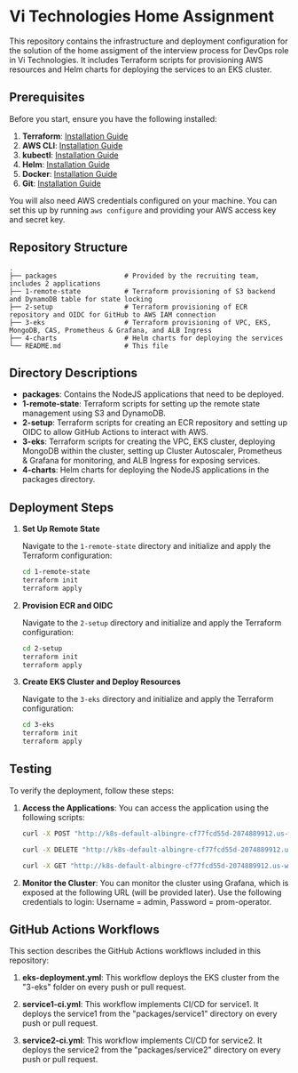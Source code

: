 # Vi Technologies Home Assignment

This repository contains the infrastructure and deployment configuration for the solution of the home assigment of the interview process for DevOps role in Vi Technologies. It includes Terraform scripts for provisioning AWS resources and Helm charts for deploying the services to an EKS cluster.

## Prerequisites

Before you start, ensure you have the following installed:

1. **Terraform**: [Installation Guide](https://learn.hashicorp.com/tutorials/terraform/install-cli)
2. **AWS CLI**: [Installation Guide](https://docs.aws.amazon.com/cli/latest/userguide/install-cliv2.html)
3. **kubectl**: [Installation Guide](https://kubernetes.io/docs/tasks/tools/install-kubectl/)
4. **Helm**: [Installation Guide](https://helm.sh/docs/intro/install/)
5. **Docker**: [Installation Guide](https://docs.docker.com/get-docker/)
6. **Git**: [Installation Guide](https://git-scm.com/book/en/v2/Getting-Started-Installing-Git)

You will also need AWS credentials configured on your machine. You can set this up by running `aws configure` and providing your AWS access key and secret key.


## Repository Structure

```plaintext
.
├── packages                 # Provided by the recruiting team, includes 2 applications
├── 1-remote-state           # Terraform provisioning of S3 backend and DynamoDB table for state locking
├── 2-setup                  # Terraform provisioning of ECR repository and OIDC for GitHub to AWS IAM connection
├── 3-eks                    # Terraform provisioning of VPC, EKS, MongoDB, CAS, Prometheus & Grafana, and ALB Ingress
├── 4-charts                 # Helm charts for deploying the services
└── README.md                # This file
```


## Directory Descriptions

- **packages**: Contains the NodeJS applications that need to be deployed.
- **1-remote-state**: Terraform scripts for setting up the remote state management using S3 and DynamoDB.
- **2-setup**: Terraform scripts for creating an ECR repository and setting up OIDC to allow GitHub Actions to interact with AWS.
- **3-eks**: Terraform scripts for creating the VPC, EKS cluster, deploying MongoDB within the cluster, setting up Cluster Autoscaler, Prometheus & Grafana for monitoring, and ALB Ingress for exposing services.
- **4-charts**: Helm charts for deploying the NodeJS applications in the packages directory.


## Deployment Steps

1. **Set Up Remote State**

   Navigate to the `1-remote-state` directory and initialize and apply the Terraform configuration:

   ```sh
   cd 1-remote-state
   terraform init
   terraform apply
   ```

2. **Provision ECR and OIDC**

   Navigate to the `2-setup` directory and initialize and apply the Terraform configuration:

   ```sh
   cd 2-setup
   terraform init
   terraform apply
   ```

3. **Create EKS Cluster and Deploy Resources**

   Navigate to the `3-eks` directory and initialize and apply the Terraform configuration:

   ```sh
   cd 3-eks
   terraform init
   terraform apply
   ```


## Testing

To verify the deployment, follow these steps:

1. **Access the Applications**: You can access the application using the following scripts:

    ```sh
    curl -X POST "http://k8s-default-albingre-cf77fcd55d-2074889912.us-west-2.elb.amazonaws.com/orders" -H "Host: service1.vi-technologies.com"
    
    curl -X DELETE "http://k8s-default-albingre-cf77fcd55d-2074889912.us-west-2.elb.amazonaws.com/orders/:id" -H "Host: service1.vi-technologies.com"
    
    curl -X GET "http://k8s-default-albingre-cf77fcd55d-2074889912.us-west-2.elb.amazonaws.com/orders" -H "Host: service2.vi-technologies.com"
    ```

2. **Monitor the Cluster**: You can monitor the cluster using Grafana, which is exposed at the following URL (will be provided later). Use the following credentials to login: Username = admin, Password = prom-operator.


## GitHub Actions Workflows

This section describes the GitHub Actions workflows included in this repository:

1. **eks-deployment.yml**: This workflow deploys the EKS cluster from the "3-eks" folder on every push or pull request.

2. **service1-ci.yml**: This workflow implements CI/CD for service1. It deploys the service1 from the "packages/service1" directory on every push or pull request.

3. **service2-ci.yml**: This workflow implements CI/CD for service2. It deploys the service2 from the "packages/service2" directory on every push or pull request.


